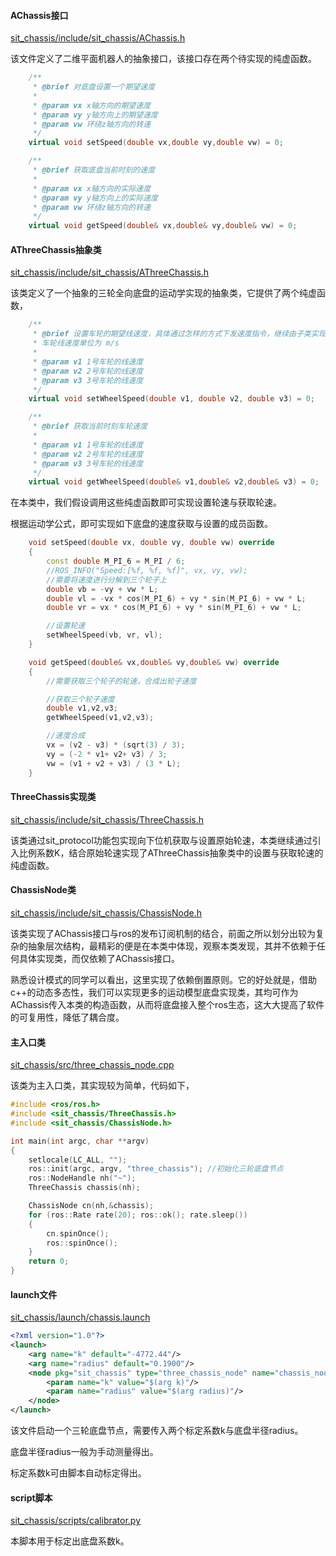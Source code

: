 #### AChassis接口

[sit_chassis/include/sit_chassis/AChassis.h](https://github.com/SIT-Robot/sit-robot-hardware/blob/master/sit_chassis/include/sit_chassis/AChassis.h)

该文件定义了二维平面机器人的抽象接口，该接口存在两个待实现的纯虚函数。

```cpp
    /**
     * @brief 对底盘设置一个期望速度
     * 
     * @param vx x轴方向的期望速度
     * @param vy y轴方向上的期望速度
     * @param vw 环绕z轴方向的转速
     */
    virtual void setSpeed(double vx,double vy,double vw) = 0;

    /**
     * @brief 获取底盘当前时刻的速度
     * 
     * @param vx x轴方向的实际速度
     * @param vy y轴方向上的实际速度
     * @param vw 环绕z轴方向的转速
     */
    virtual void getSpeed(double& vx,double& vy,double& vw) = 0;
```

#### AThreeChassis抽象类

[sit_chassis/include/sit_chassis/AThreeChassis.h](https://github.com/SIT-Robot/sit-robot-hardware/blob/master/sit_chassis/include/sit_chassis/AThreeChassis.h)

该类定义了一个抽象的三轮全向底盘的运动学实现的抽象类，它提供了两个纯虚函数，

```cpp
    /**
     * @brief 设置车轮的期望线速度，具体通过怎样的方式下发速度指令，继续由子类实现，
     * 车轮线速度单位为 m/s
     * 
     * @param v1 1号车轮的线速度
     * @param v2 2号车轮的线速度
     * @param v3 3号车轮的线速度
     */
    virtual void setWheelSpeed(double v1, double v2, double v3) = 0;

    /**
     * @brief 获取当前时刻车轮速度
     * 
     * @param v1 1号车轮的线速度
     * @param v2 2号车轮的线速度
     * @param v3 3号车轮的线速度
     */
    virtual void getWheelSpeed(double& v1,double& v2,double& v3) = 0;
```

在本类中，我们假设调用这些纯虚函数即可实现设置轮速与获取轮速。

根据运动学公式，即可实现如下底盘的速度获取与设置的成员函数。

```cpp
    void setSpeed(double vx, double vy, double vw) override
    {
        const double M_PI_6 = M_PI / 6;
        //ROS_INFO("Speed:[%f, %f, %f]", vx, vy, vw);
        //需要将速度进行分解到三个轮子上
        double vb = -vy + vw * L;
        double vl = -vx * cos(M_PI_6) + vy * sin(M_PI_6) + vw * L;
        double vr = vx * cos(M_PI_6) + vy * sin(M_PI_6) + vw * L;

        //设置轮速
        setWheelSpeed(vb, vr, vl);
    }

    void getSpeed(double& vx,double& vy,double& vw) override
    {
        //需要获取三个轮子的轮速，合成出轮子速度

        //获取三个轮子速度
        double v1,v2,v3;
        getWheelSpeed(v1,v2,v3);

        //速度合成
        vx = (v2 - v3) * (sqrt(3) / 3);
        vy = (-2 * v1+ v2+ v3) / 3;
        vw = (v1 + v2 + v3) / (3 * L);
    }
```

#### ThreeChassis实现类

[sit_chassis/include/sit_chassis/ThreeChassis.h](https://github.com/SIT-Robot/sit-robot-hardware/blob/master/sit_chassis/include/sit_chassis/ThreeChassis.h)

该类通过sit_protocol功能包实现向下位机获取与设置原始轮速，本类继续通过引入比例系数K，结合原始轮速实现了AThreeChassis抽象类中的设置与获取轮速的纯虚函数。

#### ChassisNode类

[sit_chassis/include/sit_chassis/ChassisNode.h](https://github.com/SIT-Robot/sit-robot-hardware/blob/master/sit_chassis/include/sit_chassis/ChassisNode.h)

该类实现了AChassis接口与ros的发布订阅机制的结合，前面之所以划分出较为复杂的抽象层次结构，最精彩的便是在本类中体现，观察本类发现，其并不依赖于任何具体实现类，而仅依赖了AChassis接口。

熟悉设计模式的同学可以看出，这里实现了依赖倒置原则。它的好处就是，借助c++的动态多态性，我们可以实现更多的运动模型底盘实现类，其均可作为AChassis传入本类的构造函数，从而将底盘接入整个ros生态，这大大提高了软件的可复用性，降低了耦合度。

#### 主入口类

[sit_chassis/src/three_chassis_node.cpp](https://github.com/SIT-Robot/sit-robot-hardware/blob/master/sit_chassis/src/three_chassis_node.cpp)

该类为主入口类，其实现较为简单，代码如下，

```cpp
#include <ros/ros.h>
#include <sit_chassis/ThreeChassis.h>
#include <sit_chassis/ChassisNode.h>

int main(int argc, char **argv)
{
    setlocale(LC_ALL, "");
    ros::init(argc, argv, "three_chassis"); //初始化三轮底盘节点
    ros::NodeHandle nh("~");
    ThreeChassis chassis(nh);

    ChassisNode cn(nh,&chassis);
    for (ros::Rate rate(20); ros::ok(); rate.sleep())
    {
        cn.spinOnce();
        ros::spinOnce();
    }
    return 0;
}
```

#### launch文件

[sit_chassis/launch/chassis.launch](https://github.com/SIT-Robot/sit-robot-hardware/blob/master/sit_chassis/launch/chassis.launch)

```xml
<?xml version="1.0"?>
<launch>
    <arg name="k" default="-4772.44"/>
    <arg name="radius" default="0.1900"/>
    <node pkg="sit_chassis" type="three_chassis_node" name="chassis_node" output="screen">
        <param name="k" value="$(arg k)"/>
        <param name="radius" value="$(arg radius)"/>
    </node>
</launch>
```

该文件启动一个三轮底盘节点，需要传入两个标定系数k与底盘半径radius。

底盘半径radius一般为手动测量得出。

标定系数k可由脚本自动标定得出。

#### script脚本

[sit_chassis/scripts/calibrator.py](https://github.com/SIT-Robot/sit-robot-hardware/blob/master/sit_chassis/scripts/calibrator.py)

本脚本用于标定出底盘系数k。
